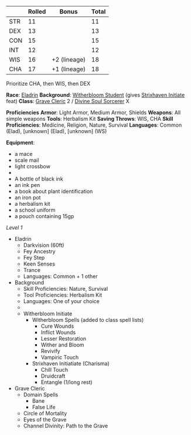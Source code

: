 |     | Rolled | Bonus        | Total |
| --- | ------ | ------------ | ----- |
| STR | 11     |              | 11    |
| DEX | 13     |              | 13    |
| CON | 15     |              | 15    |
| INT | 12     |              | 12    |
| WIS | 16     | +2 (lineage) | 18    |
| CHA | 17     | +1 (lineage) | 18    |

Prioritize CHA, then WIS, then DEX

**Race**: [Eladrin](http://dnd5e.wikidot.com/lineage:eladrin)
**Background**: [Witherbloom Student](https://dnd5e.wikidot.com/background:witherbloom-student) (gives [Strixhaven Initiate](http://dnd5e.wikidot.com/feat:strixhaven-initiate) feat)
**Class**: [Grave Cleric](https://dnd5e.wikidot.com/cleric:grave) 2 / [Divine Soul Sorcerer](https://dnd5e.wikidot.com/sorcerer:divine-soul) X

**Proficiencies**
**Armor**: Light Armor, Medium Armor, Shields
**Weapons**: All simple weapons
**Tools**: Herbalism Kit
**Saving Throws**: WIS, CHA
**Skill Proficiencies**: Medicine, Religion, Nature, Survival
**Languages**: Common (Elad), [unknown] (Elad), [unknown] (WS)

**Equipment**: 
- a mace
- scale mail
- light crossbow
- 
- A bottle of black ink
- an ink pen
- a book about plant identification
- an iron pot
- a herbalism kit
- a school uniform
- a pouch containing 15gp

*Level 1*
- Eladrin
	- Darkvision (60ft)
	- Fey Ancestry
	- Fey Step
	- Keen Senses
	- Trance
	- Languages: Common + 1 other
- Background
	- Skill Proficiencies: Nature, Survival
	- Tool Proficiencies: Herbalism Kit
	- Languages: One of your choice
	- 
	- Witherbloom Initiate
		- Witherbloom Spells (added to class spell lists)
			- Cure Wounds
			- Inflict Wounds
			- Lesser Restoration
			- Wither and Bloom
			- Revivify
			- Vampiric Touch
		- Strixhaven Initiatiate (Charisma)
			- Chill Touch
			- Druidcraft
			- Entangle (1/long rest)
- Grave Cleric
	- Domain Spells
		- Bane
		- False Life
	- Circle of Mortality
	- Eyes of the Grave
	- Channel Divinity: Path to the Grave
